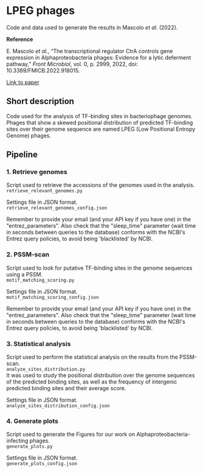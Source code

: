 # LPEG phages
Code and data used to generate the results in Mascolo *et al*. (2022).

**Reference**

E. Mascolo *et al.*, “The transcriptional regulator CtrA controls gene expression in Alphaproteobacteria phages: Evidence for a lytic deferment pathway,” *Front Microbiol*, vol. 0, p. 2999, 2022, doi: 10.3389/FMICB.2022.918015.

[Link to paper](http://journal.frontiersin.org/article/10.3389/fmicb.2022.918015/full?&utm_source=Email_to_authors_&utm_medium=Email&utm_content=T1_11.5e1_author&utm_campaign=Email_publication&field=&journalName=Frontiers_in_Microbiology&id=918015)

## Short description
Code used for the analysis of TF-binding sites in bacteriophage genomes.  
Phages that show a skewed positional distribution of predicted TF-binding sites over their genome sequence are named LPEG (Low Positional Entropy Genome) phages.

## Pipeline

### 1. Retrieve genomes
Script used to retrieve the accessions of the genomes used in the analysis.  
``retrieve_relevant_genomes.py``  

Settings file in JSON format.  
``retrieve_relevant_genomes_config.json``  

Remember to provide your email (and your API key if you have one) in the "entrez_parameters". Also check that the "sleep_time" parameter (wait time in seconds between queries to the database) conforms with the NCBI's Entrez query policies, to avoid being 'blacklisted' by NCBI.

### 2. PSSM-scan
Script used to look for putative TF-binding sites in the genome sequences using a PSSM.  
``motif_matching_scoring.py``  

Settings file in JSON format.  
``motif_matching_scoring_config.json``  

Remember to provide your email (and your API key if you have one) in the "entrez_parameters". Also check that the "sleep_time" parameter (wait time in seconds between queries to the database) conforms with the NCBI's Entrez query policies, to avoid being 'blacklisted' by NCBI.

### 3. Statistical analysis
Script used to perform the statistical analysis on the results from the PSSM-scan.  
``analyze_sites_distribution.py``  
It was used to study the positional distribution over the genome sequences of the predicted binding sites, as well as the frequency of intergenic predicted binding sites and their average score.  

Settings file in JSON format.  
``analyze_sites_distribution_config.json``

### 4. Generate plots
Script used to generate the Figures for our work on Alphaproteobacteria-infecting phages.  
``generate_plots.py``  

Settings file in JSON format.  
``generate_plots_config.json``


